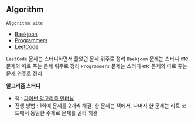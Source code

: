 ## Algorithm

`Algorithm site`

- [Baekjoon](https://www.acmicpc.net/)
- [Programmers](https://programmers.co.kr/)
- [LeetCode](https://leetcode.com/problemset/all/)

`LeetCode` 문제는 스터디하면서 풀었던 문제 위주로 정리
`Baekjoon` 문제는 스터디 etc 문제와 따로 푸는 문제 위주로 정리
`Programmers` 문제는 스터디 etc 문제와 따로 푸는 문제 위주로 정리

**알고리즘 스터디**
- 책 : [파이썬 알고리즘 인터뷰](https://product.kyobobook.co.kr/detail/S000001932748) 
- 진행 방법 : 1회에 문제를 2개씩 해결. 한 문제는 책에서, 나머지 한 문제는 리트 코드에서 동일한 주제로 문제를 골라 해결